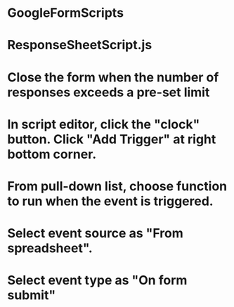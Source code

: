# GoogleFormScripts
# 

# ResponseSheetScript.js
# Close the form when the number of responses exceeds a pre-set limit
# In script editor, click the "clock" button. Click "Add Trigger" at right bottom corner.
# From pull-down list, choose function to run when the event is triggered.
# Select event source as "From spreadsheet".
# Select event type as "On form submit"

